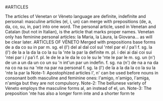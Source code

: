 #ARTICLES

The articles of Venetan or Vèneto language are definite, indefinite and personal: masculine
articles (el, i, un) can merge with prepositions (de, a, da, co, su, in, par) into one word.
The personal article, used in Venetan and Catalan (but not in Italian), is the article that marks
proper names. Venetan only has feminine personal articles: la Maria, la Làura, la Giovana...
as will be clear later.
ARTICLES OF VÈNETO
Merged with prepositions base forms
de a da co su in par
m. sg. el (l') del al dal col sul 'ntel par el / pa'l
f. sg. la (l') de la a la da la co la su la 'nte la par la
definite m. pl. i dei ai dai coi sui 'ntei par i / pa'i
f. pl. le de le a le da le co le su le 'nte le par le
m. sg. un
(n') de un a un da un co un su 'n int'un par un
indefin.
f. sg. na
(n') de na a na da na co na su na 'nte na par na
personal f. sg. la (l') de la a la da la co la su la 'nte la par la
Note-1: Apostophized articles l', n' can be used before nouns in consonant both masculine and
feminine ones: l'amigo, n'amigo, l'amiga, n'amiga but they are not compulsory.
Note-2: The bellunese variety of Vèneto employs the masculine forms al, an instead of el, un.
Note-3: The preposition 'nte has also a longer form inte and a shorter form te